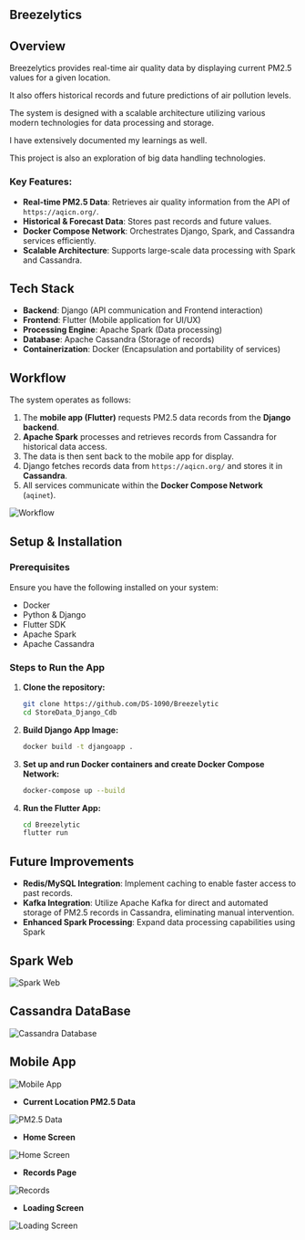 ## Breezelytics

## Overview
Breezelytics provides real-time air quality data by displaying current PM2.5 values for a given location. 

It also offers historical records and future predictions of air pollution levels. 

The system is designed with a scalable architecture utilizing various modern technologies for data processing and storage.

I have extensively documented my learnings as well.

This project is also an exploration of big data handling technologies.

### Key Features:
- **Real-time PM2.5 Data**: Retrieves air quality information from the API of `https://aqicn.org/`.
- **Historical & Forecast Data**: Stores past records and  future values.
- **Docker Compose Network**: Orchestrates Django, Spark, and Cassandra services efficiently.
- **Scalable Architecture**: Supports large-scale data processing with Spark and Cassandra.


## Tech Stack
- **Backend**: Django (API communication and Frontend interaction)
- **Frontend**: Flutter (Mobile application for UI/UX)
- **Processing Engine**: Apache Spark (Data processing)
- **Database**: Apache Cassandra (Storage of records)
- **Containerization**: Docker (Encapsulation and portability of services)

## Workflow
The system operates as follows:
1. The **mobile app (Flutter)** requests PM2.5 data records from the **Django backend**.
2. **Apache Spark** processes and retrieves records from Cassandra for historical data access.
3. The data is then sent back to the mobile app for display.
4. Django fetches records data from `https://aqicn.org/` and stores it in **Cassandra**.
5. All services communicate within the **Docker Compose Network** (`aqinet`).

![Workflow](https://github.com/user-attachments/assets/a672c044-86f1-4701-ad57-c7a123ba0dec)

## Setup & Installation
### Prerequisites
Ensure you have the following installed on your system:
- Docker
- Python & Django
- Flutter SDK
- Apache Spark
- Apache Cassandra

### Steps to Run the App
1. **Clone the repository:**
   ```bash
   git clone https://github.com/DS-1090/Breezelytic
   cd StoreData_Django_Cdb
   ```
   
2. **Build Django App Image:**
   ```bash
   docker build -t djangoapp .
   ```
   
3. **Set up and run Docker containers and create Docker Compose Network:**
   ```bash
   docker-compose up --build
   ```

4. **Run the Flutter App:**
   ```bash
   cd Breezelytic
   flutter run
   ```

## Future Improvements
- **Redis/MySQL Integration**: Implement caching to enable faster access to past records.
- **Kafka Integration**: Utilize Apache Kafka for direct and automated storage of PM2.5 records in Cassandra, eliminating manual intervention.
- **Enhanced Spark Processing**: Expand data processing capabilities using Spark 

## Spark Web
![Spark Web](https://github.com/user-attachments/assets/94f55e09-195e-42b4-856e-b3cc0c316cd9)

## Cassandra DataBase
![Cassandra Database](https://github.com/user-attachments/assets/94e67de0-5303-4649-a422-fceea65f2e85)

## Mobile App

![Mobile App](https://github.com/user-attachments/assets/4260a545-a308-410e-8830-6448ca05d9c9)

- **Current Location PM2.5 Data**
  
![PM2.5 Data](https://github.com/user-attachments/assets/d65642a2-7553-47db-9de3-d78307509d98)

- **Home Screen**
  
![Home Screen](https://github.com/user-attachments/assets/bbfbddf3-60ae-4588-a07d-c9083e2ff383)

- **Records Page**
  
![Records](https://github.com/user-attachments/assets/8b5f5bc1-f3eb-410f-bfba-4a1706686c80)

- **Loading Screen**
  
![Loading Screen](https://github.com/user-attachments/assets/5cafba9f-85ad-4138-9636-a1a91ccddee7)

